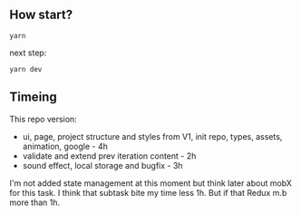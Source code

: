 ## How start?

```
yarn
```

next step:

```
yarn dev
```

## Timeing

This repo version:

- ui, page, project structure and styles from V1, init repo, types, assets, animation, google - 4h
- validate and extend prev iteration content - 2h
- sound effect, local storage and bugfix - 3h

I'm not added state management at this moment but think later about mobX for this task.
I think that subtask bite my time less 1h. But if that Redux m.b more than 1h.
